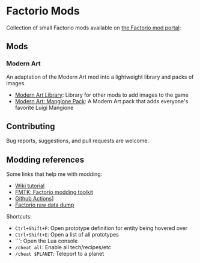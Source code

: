 # Factorio Mods

Collection of small Factorio mods available on [the Factorio mod portal](https://mods.factorio.com/user/dmikalova):

## Mods

### Modern Art

An adaptation of the Modern Art mod into a lightweight library and packs of images.

- [Modern Art Library](./modern-art-lib): Library for other mods to add images to the game
- [Modern Art: Mangione Pack](./modern-art-mangione): A Modern Art pack that adds everyone's favorite Luigi Mangione

## Contributing

Bug reports, suggestions, and pull requests are welcome.

## Modding references

Some links that help me with modding:

- [Wiki tutorial](https://wiki.factorio.com/Tutorial:Modding_tutorial)
- [FMTK: Factorio modding toolkit](https://github.com/justarandomgeek/vscode-factoriomod-debug/blob/current/doc/workspace.md)
- [Github Actions](https://github.com/TheBrutalX/Factorio-mod-uploader-action/)]
- [Factorio raw data dump](https://wiki.factorio.com/Data.raw)

Shortcuts:

- `Ctrl+Shift+F`: Open prototype definition for entity being hovered over
- `Ctrl+Shift+E`: Open a list of all prototypes
- `\``: Open the Lua console
- `/cheat all`: Enable all tech/recipes/etc
- `/cheat $PLANET`: Teleport to a planet
